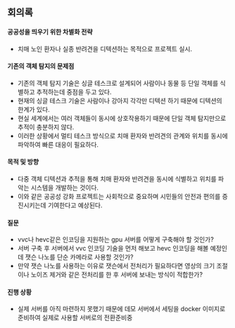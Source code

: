 ## 회의록
 
#### 공공성을 띄우기 위한 차별화 전략
- 치매 노인 환자나 실종 반려견을 디텍션하는 목적으로 프로젝트 실시.

#### 기존의 객체 탐지의 문제점
- 기존의 객체 탐지 기술은 싱글 테스크로 설계되어 사람이나 동물 등 단일 객체를 식별하고 추적하는데 중점을 두고 있다. 
- 현재의 싱글 테스크 기술은 사람이나 강아지 각각만 디텍션 하기 때문에 디텍션의 한계가 있다.
- 현실 세계에서는 여러 객체들이 동시에 상호작용하기 때문에 단일 객체 탐지만으로 추적이 충분하지 않다.
- 이러한 상황에서 멀티 테스크 방식으로 치매 환자와 반려견의 관계와 위치를 동시에 파악하여 빠른 대응이 필요하다.

#### 목적 및 방향
- 다중 객체 디텍션과 추적을 통해 치매 환자와 반려견을 동시에 식별하고 위치를 파악는 시스템을 개발하는 것이다. 
- 이와 같은 공공성 강화 프로젝트는 사회적으로 중요하며 시민들의 안전과 편의를 증진시키는데 기여한다고 예상된다.

#### 질문
- vvc나 hevc같은 인코딩을 지원하는 gpu 서버를 어떻게 구축해야 할 것인가?
- 서버 구축 후 서버에서 vvc 인코딩 기술을 먼저 해보고 hevc 인코딩을 해볼 예정인데 잿슨 나노를 단순 카메라로 사용할 것인가? 
- 만약 잿슨 나노를 사용하는 이유로 잿슨에서 전처리가 필요하다면 영상의 크기 조절이나 노이즈 제거와 같은 전처리를 한 후 서버에 보내는 방식이 적합한가? 

#### 진행 상황
- 실제 서버를 아직 마련하지 못했기 때문에 데모 서버에서 세팅을 docker 이미지로 준비하여 실제로 사용할 서버로의 전환준비중


